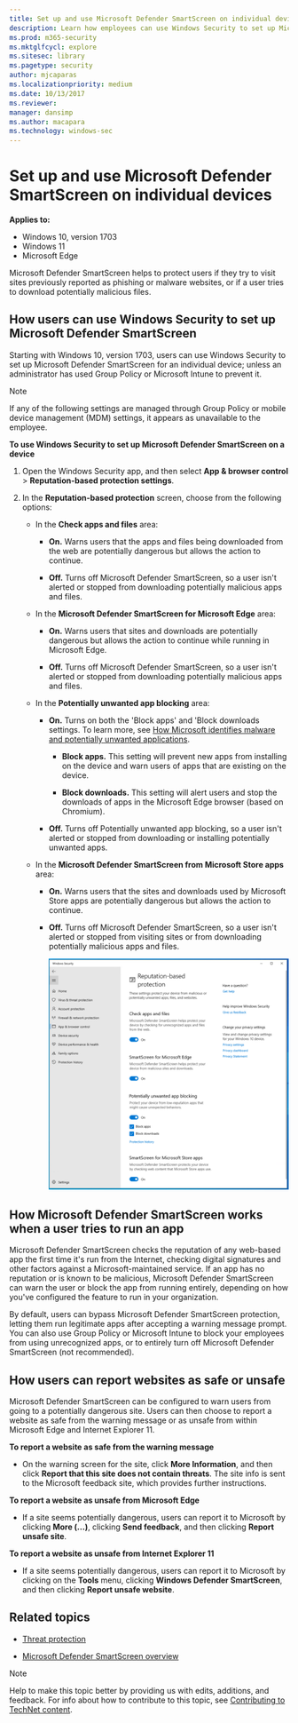 ```yaml
---
title: Set up and use Microsoft Defender SmartScreen on individual devices (Windows)
description: Learn how employees can use Windows Security to set up Microsoft Defender SmartScreen. Microsoft Defender SmartScreen protects users from running malicious apps.
ms.prod: m365-security
ms.mktglfcycl: explore
ms.sitesec: library
ms.pagetype: security
author: mjcaparas
ms.localizationpriority: medium
ms.date: 10/13/2017
ms.reviewer: 
manager: dansimp
ms.author: macapara
ms.technology: windows-sec
---
```


# Set up and use Microsoft Defender SmartScreen on individual devices

**Applies to:**
- Windows 10, version 1703
- Windows 11
- Microsoft Edge

Microsoft Defender SmartScreen helps to protect users if they try to visit sites previously reported as phishing or malware websites, or if a user tries to download potentially malicious files.

## How users can use Windows Security to set up Microsoft Defender SmartScreen
Starting with Windows 10, version 1703, users can use Windows Security to set up Microsoft Defender SmartScreen for an individual device; unless an administrator has used Group Policy or Microsoft Intune to prevent it.

>[!NOTE]
>If any of the following settings are managed through Group Policy or mobile device management (MDM) settings, it appears as unavailable to the employee.

**To use Windows Security to set up Microsoft Defender SmartScreen on a device**
1. Open the Windows Security app, and then select **App & browser control** > **Reputation-based protection settings**.

2. In the **Reputation-based protection** screen, choose from the following options:

   - In the **Check apps and files** area:

       - **On.** Warns users that the apps and files being downloaded from the web are potentially dangerous but allows the action to continue.

       - **Off.** Turns off Microsoft Defender SmartScreen, so a user isn't alerted or stopped from downloading potentially malicious apps and files.

   - In the **Microsoft Defender SmartScreen for Microsoft Edge** area:
        
       - **On.** Warns users that sites and downloads are potentially dangerous but allows the action to continue while running in Microsoft Edge.
        
       - **Off.** Turns off Microsoft Defender SmartScreen, so a user isn't alerted or stopped from downloading potentially malicious apps and files.
   - In the **Potentially unwanted app blocking** area:

      - **On.** Turns on both the 'Block apps' and 'Block downloads settings. To learn more, see [How Microsoft identifies malware and potentially unwanted applications](../intelligence/criteria.md#potentially-unwanted-application-pua).
          - **Block apps.** This setting will prevent new apps from installing on the device and warn users of apps that are existing on the device.

          - **Block downloads.** This setting will alert users and stop the downloads of apps in the Microsoft Edge browser (based on Chromium).

      - **Off.** Turns off Potentially unwanted app blocking, so a user isn't alerted or stopped from downloading or installing potentially unwanted apps.

   - In the **Microsoft Defender SmartScreen from Microsoft Store apps** area:
        
     - **On.** Warns users that the sites and downloads used by Microsoft Store apps are potentially dangerous but allows the action to continue.
        
     - **Off.** Turns off Microsoft Defender SmartScreen, so a user isn't alerted or stopped from visiting sites or from downloading potentially malicious apps and files.

       ![Windows Security, Microsoft Defender SmartScreen controls.](images/windows-defender-smartscreen-control-2020.png)

## How Microsoft Defender SmartScreen works when a user tries to run an app
Microsoft Defender SmartScreen checks the reputation of any web-based app the first time it's run from the Internet, checking digital signatures and other factors against a Microsoft-maintained service. If an app has no reputation or is known to be malicious, Microsoft Defender SmartScreen can warn the user or block the app from running entirely, depending on how you've configured the feature to run in your organization.

By default, users can bypass Microsoft Defender SmartScreen protection, letting them run legitimate apps after accepting a warning message prompt. You can also use Group Policy or Microsoft Intune to block your employees from using unrecognized apps, or to entirely turn off Microsoft Defender SmartScreen (not recommended).

## How users can report websites as safe or unsafe
Microsoft Defender SmartScreen can be configured to warn users from going to a potentially dangerous site. Users can then choose to report a website as safe from the warning message or as unsafe from within Microsoft Edge and Internet Explorer 11.

**To report a website as safe from the warning message**
- On the warning screen for the site, click **More Information**, and then click **Report that this site does not contain threats**. The site info is sent to the Microsoft feedback site, which provides further instructions.

**To report a website as unsafe from Microsoft Edge**
- If a site seems potentially dangerous, users can report it to Microsoft by clicking **More (...)**, clicking **Send feedback**, and then clicking **Report unsafe site**.

**To report a website as unsafe from Internet Explorer 11**
- If a site seems potentially dangerous, users can report it to Microsoft by clicking on the **Tools** menu, clicking **Windows Defender SmartScreen**, and then clicking **Report unsafe website**.

## Related topics
- [Threat protection](../index.md)

- [Microsoft Defender SmartScreen overview](microsoft-defender-smartscreen-overview.md)

>[!NOTE]
>Help to make this topic better by providing us with edits, additions, and feedback. For info about how to contribute to this topic, see [Contributing to TechNet content](https://github.com/Microsoft/windows-itpro-docs/blob/master/CONTRIBUTING.md).